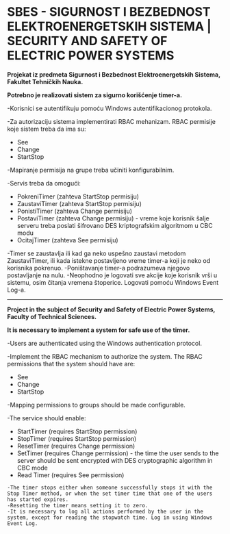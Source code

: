# SBES - SIGURNOST I BEZBEDNOST ELEKTROENERGETSKIH SISTEMA | SECURITY AND SAFETY OF ELECTRIC POWER SYSTEMS
**Projekat iz predmeta Sigurnost i Bezbednost Elektroenergetskih Sistema, Fakultet Tehničkih Nauka.**


**Potrebno je realizovati sistem za sigurno korišćenje timer-a.**

  -Korisnici se autentifikuju pomoću Windows autentifikacionog protokola.
  
  -Za autorizaciju sistema implementirati RBAC mehanizam. RBAC permisije koje sistem treba da ima su: </br>
   * See </br>
   * Change </br>
   * StartStop </br>
  
  -Mapiranje permisija na grupe treba učiniti konfigurabilnim.
  
  -Servis treba da omogući: </br>
   * PokreniTimer (zahteva StartStop permisiju) </br>
   * ZaustaviTimer (zahteva StartStop permisiju) </br>
   * PonistiTimer (zahteva Change permisiju) </br>
   * PostaviTimer (zahteva Change permisiju) - vreme koje korisnik šalje serveru treba poslati šifrovano DES kriptografskim algoritmom u CBC modu </br>
   * OcitajTimer (zahteva See permisiju) </br>

  -Timer se zaustavlja ili kad ga neko uspešno zaustavi metodom ZaustaviTimer, ili kada istekne postavljeno vreme timer-a koji je neko od korisnika pokrenuo.
  -Poništavanje timer-a podrazumeva njegovo postavljanje na nulu.
  -Neophodno je logovati sve akcije koje korisnik vrši u sistemu, osim čitanja vremena štoperice. Logovati pomoću Windows Event Log-a.
  
  --------------------------------------------------------------------------------------------------------------------------------------------------------------------
**Project in the subject of Security and Safety of Electric Power Systems, Faculty of Technical Sciences.** 

**It is necessary to implement a system for safe use of the timer.** 

  -Users are authenticated using the Windows authentication protocol. 
  
  -Implement the RBAC mechanism to authorize the system. The RBAC permissions that the system should have are: </br>
   * See </br>
   * Change </br>
   * StartStop</br>
      
   -Mapping permissions to groups should be made configurable. 
   
   -The service should enable: </br>
   * StartTimer (requires StartStop permission) </br>
   * StopTimer (requires StartStop permission) </br>
   * ResetTimer (requires Change permission) </br>
   * SetTimer (requires Change permission) - the time the user sends to the server should be sent encrypted with DES cryptographic algorithm in CBC mode </br>
   * Read Timer (requires See permission) </br>
      
    -The timer stops either when someone successfully stops it with the Stop Timer method, or when the set timer time that one of the users has started expires.
    -Resetting the timer means setting it to zero. 
    -It is necessary to log all actions performed by the user in the system, except for reading the stopwatch time. Log in using Windows Event Log.
    
